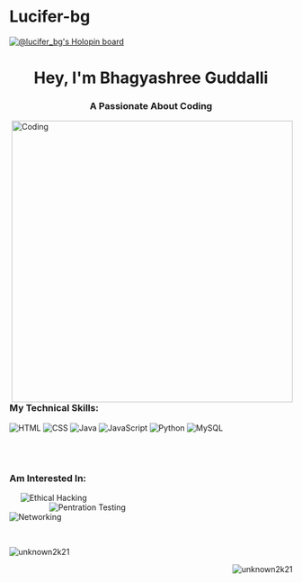 # Lucifer-bg

[![@lucifer_bg's Holopin board](https://holopin.io/api/user/board?user=lucifer_bg)](https://holopin.io/@lucifer_bg)

<h1 align="center">Hey, I'm Bhagyashree Guddalli </h1>
<h3 align="center">A Passionate About Coding </h3>
<img align="right" alt="Coding" width="500" src="https://camo.githubusercontent.com/5ddf73ad3a205111cf8c686f687fc216c2946a75005718c8da5b837ad9de78c9/68747470733a2f2f7468756d62732e6766796361742e636f6d2f4576696c4e657874446576696c666973682d736d616c6c2e676966" />

<br> 
<br>
<br>

<h3 align="left">My Technical Skills:</h3>
<p align="left">
    
 <img alt="HTML" src="https://img.shields.io/badge/html-%23E34F26.svg?&style=for-the-badge&logo=html&logoColor=white" />
 <img alt="CSS" src="https://img.shields.io/badge/css-%231572B6.svg?&style=for-the-badge&logo=css3&logoColor=white" />
 <img alt="Java" src="https://img.shields.io/badge/java-%23ED8B00.svg?&style=for-the-badge&logo=java&logoColor=white" />

 
 <img alt="JavaScript" src="https://img.shields.io/badge/javascript-%23E34F26.svg?&style=for-the-badge&logo=javascript&logoColor=white" /> 
 <img alt="Python" src="https://img.shields.io/badge/python-%2314354C.svg?style=for-the-badge&logo=python&logoColor=white" />
 <img alt="MySQL" src="https://img.shields.io/badge/MySQL-00000F?style=for-the-badge&logo=mysql&logoColor=white" />
  
</p>
<br>
<br>
<h3 align="left">Am Interested In:</h3>
<p align="left">

&nbsp;&nbsp; &nbsp;&nbsp;<img alt="Ethical Hacking" src="https://img.shields.io/badge/ethicalhacking-%23E34F26.svg?&style=for-the-badge&logo=ethical&logoColor=white" /> 
<br>
 &nbsp;&nbsp;&nbsp;&nbsp;&nbsp;&nbsp;&nbsp;&nbsp;&nbsp;&nbsp;&nbsp;&nbsp;&nbsp;&nbsp;&nbsp;&nbsp;&nbsp;&nbsp;<img alt="Pentration Testing" src="https://img.shields.io/badge/pentrationtesting-%231572B6.svg?&style=for-the-badge&logo=pentration&logoColor=white" /> 
<br>
 <img alt="Networking" src="https://img.shields.io/badge/networking-%23ED8B00.svg?&style=for-the-badge&logo=networking&logoColor=white" />

 </p>
 <br>

<p>&nbsp;<img align="left" src="https://github-readme-stats.vercel.app/api?username=unknown2k21&show_icons=true&locale=en" alt="unknown2k21" /></p>

<p><img align="right" src="https://github-readme-streak-stats.herokuapp.com/?user=unknown2k21&" alt="unknown2k21" /></p>
